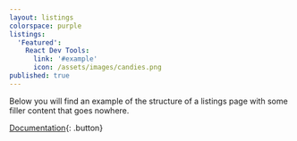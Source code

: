 ```yaml
---
layout: listings
colorspace: purple
listings:
  'Featured':
    React Dev Tools:
      link: '#example'
      icon: /assets/images/candies.png
published: true
---
```


Below you will find an example of the structure of a listings page with some filler content that goes nowhere.

[Documentation](../docs/listings-pages){: .button}
